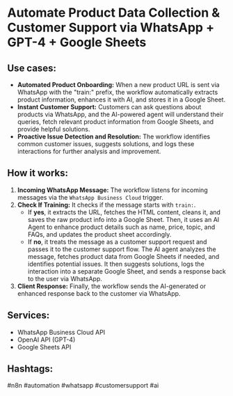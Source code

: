# Automate Product Data Collection & Customer Support via WhatsApp + GPT-4 + Google Sheets

## Use cases:

- **Automated Product Onboarding:** When a new product URL is sent via WhatsApp with the "train:" prefix, the workflow automatically extracts product information, enhances it with AI, and stores it in a Google Sheet.
- **Instant Customer Support:** Customers can ask questions about products via WhatsApp, and the AI-powered agent will understand their queries, fetch relevant product information from Google Sheets, and provide helpful solutions.
- **Proactive Issue Detection and Resolution:** The workflow identifies common customer issues, suggests solutions, and logs these interactions for further analysis and improvement.

## How it works:

1.  **Incoming WhatsApp Message:** The workflow listens for incoming messages via the `WhatsApp Business Cloud` trigger.
2.  **Check If Training:** It checks if the message starts with `train:`.
    *   If **yes**, it extracts the URL, fetches the HTML content, cleans it, and saves the raw product info into a Google Sheet.  Then, it uses an AI Agent to enhance product details such as name, price, topic, and FAQs, and updates the product sheet accordingly.
    *   If **no**, it treats the message as a customer support request and passes it to the customer support flow.  The AI agent analyzes the message, fetches product data from Google Sheets if needed, and identifies potential issues. It then suggests solutions, logs the interaction into a separate Google Sheet, and sends a response back to the user via WhatsApp.
3.  **Client Response:** Finally, the workflow sends the AI-generated or enhanced response back to the customer via WhatsApp.

## Services:

*   WhatsApp Business Cloud API
*   OpenAI API (GPT-4)
*   Google Sheets API

## Hashtags:

#n8n #automation #whatsapp #customersupport #ai
